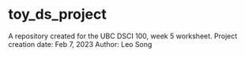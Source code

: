 # toy_ds_project
A repository created for the UBC DSCI 100, week 5 worksheet.
Project creation date: Feb 7, 2023
Author: Leo Song
